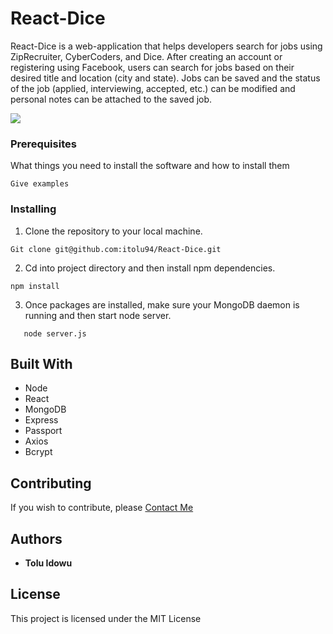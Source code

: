 # React-Dice

React-Dice is a web-application that helps developers search for jobs using ZipRecruiter, CyberCoders, and Dice. After creating an account or registering using Facebook, users can search for jobs based on their desired title and location (city and state). Jobs can be saved and the status of the job (applied, interviewing, accepted, etc.) can be modified and personal notes can be attached to the saved job.    


<img src="https://s3.us-east-2.amazonaws.com/github-readme-iamges-ti/job-search.gif"/>



### Prerequisites

What things you need to install the software and how to install them

```
Give examples
```

### Installing

1. Clone the repository to your local machine. 

```
Git clone git@github.com:itolu94/React-Dice.git
```



2. Cd into project directory and then install npm dependencies.
```
npm install
```
 
3. Once packages are installed, make sure your MongoDB daemon is running and then start node server.
```
   node server.js
   ```

## Built With

* Node
* React
* MongoDB
* Express
* Passport
* Axios
* Bcrypt

## Contributing

If you wish to contribute, please [Contact Me](mailto:itolu94@gmail.com?subject=React-Dice%20Contribution)

## Authors

* **Tolu Idowu** 

## License

This project is licensed under the MIT License 


